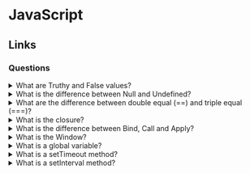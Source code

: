 # JavaScript

## Links

### Questions

<details>
  <summary>What are Truthy and False values?</summary>

  What are Truthy and False values?

  Falsy values:

  false, 0, “”, undefined, NaN

  Truthy values:

  Truthy values are everything except falsy values.

</details>

<details>
  <summary>What is the difference between Null and Undefined?</summary>

  Undefined can be found in different ways. Such as for not setting value, accessing elements or proper which do not exist.

  For null a value, we will have to set it.

</details>

<details>
  <summary>What are the difference between double equal (==) and triple equal (===)?</summary>

  Triple(===) check the value and type both.

  Double(==) convert type and after that compare values. At the time of converting and, comparing it follows its own rules.

</details>

<details>
  <summary>What is the closure?</summary>

  When we call or return a function inside of another method, they create a closed environment.

</details>

<details>
  <summary>What is the difference between Bind, Call and Apply?</summary>

  If we have any method inside an object and we want to apply that to another one, in that case, we can use the Bind, Call and Apply method.

  Firstly, Call: Need to call the Call method and send the object and parameters with separating a coma.

  Secondly, Apply: It is possible to call the Applymethod and send the object and other parameters through an array.

  Third, Bind: If it is needed to use a method, again and again, need to bind it with the new object. The bind creates a new function that will call the original one with context.

  It is not possible to use Bind, Call and Apply with the arrow function.

</details>

<details>
  <summary>What is the Window?</summary>

  A window is a global object that provides an interface for working with a DOM model of a document. It is possible to use the window object in each browser.

</details>

<details>
  <summary>What is a global variable?</summary>

  A global variable is a variable that is available from any function.

</details>

<details>
  <summary>What is a setTimeout method?</summary>

  The setTimeout method evaluates an expression or calls a function after a specified time.

</details>

<details>
  <summary>What is a setInterval method?</summary>

  The setInterval method will continue calling the function until the interval would be active.

<details>

